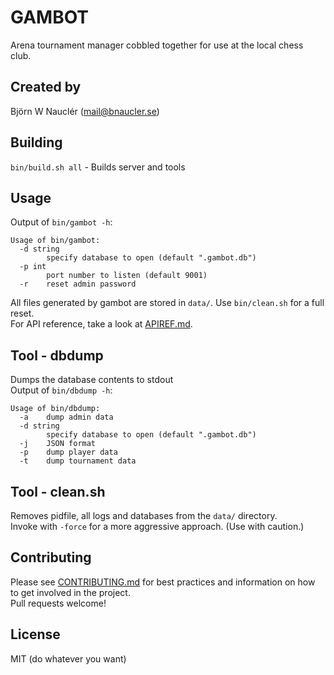 
# GAMBOT
Arena tournament manager cobbled together for use at the local chess club.

## Created by
Björn W Nauclér (mail@bnaucler.se)

## Building
`bin/build.sh all` - Builds server and tools

## Usage
Output of `bin/gambot -h`:  
```
Usage of bin/gambot:
  -d string
    	specify database to open (default ".gambot.db")
  -p int
    	port number to listen (default 9001)
  -r	reset admin password
```

All files generated by gambot are stored in `data/`. Use `bin/clean.sh` for a full reset.  
For API reference, take a look at [APIREF.md](APIREF.md).

## Tool - dbdump
Dumps the database contents to stdout  
Output of `bin/dbdump -h`:  
```
Usage of bin/dbdump:
  -a	dump admin data
  -d string
    	specify database to open (default ".gambot.db")
  -j	JSON format
  -p	dump player data
  -t	dump tournament data
```

## Tool - clean.sh
Removes pidfile, all logs and databases from the `data/` directory.  
Invoke with `-force` for a more aggressive approach. (Use with caution.)

## Contributing
Please see [CONTRIBUTING.md](CONTRIBUTING.md) for best practices and information on how to get involved in the project.  
Pull requests welcome!

## License
MIT (do whatever you want)
